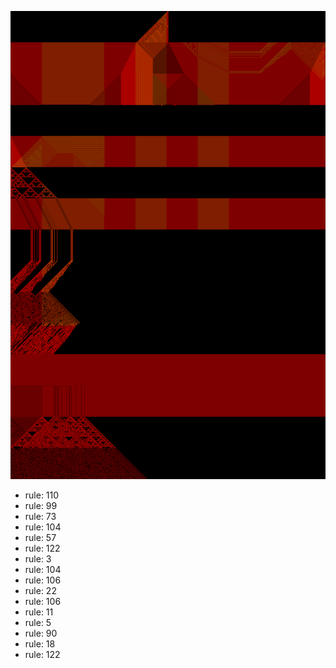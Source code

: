 ![photo](./output.png) 
 * rule: 110
* rule: 99
* rule: 73
* rule: 104
* rule: 57
* rule: 122
* rule: 3
* rule: 104
* rule: 106
* rule: 22
* rule: 106
* rule: 11
* rule: 5
* rule: 90
* rule: 18
* rule: 122
